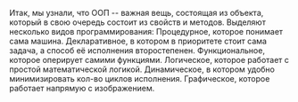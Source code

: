 Итак, мы узнали, что ООП -- важная вещь, состоящая из объекта, который в свою очередь состоит из свойств и методов. Выделяют несколько видов программирования: 
Процедурное, которое понимает сама машина. 
Декларативное, в котором в приоритете стоит сама задача, а способ её исполнения второстепенен. 
Функциональное, которое оперирует самими функциями. 
Логическое, которое работает с простой математической логикой. 
Динамическое, в котором удобно минимизировать кол-во циклов исполнения.
Графическое, которое работает напрямую с изображением.
